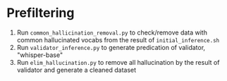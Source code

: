# Prefiltering
1. Run `common_hallicination_removal.py` to check/remove data with common hallucinated vocabs from the result of `initial_inference.sh`
2. Run `validator_inference.py` to generate predication of validator, "whisper-base"
3. Run `elim_hallucination.py` to remove all hallucination by the result of validator and generate a cleaned dataset